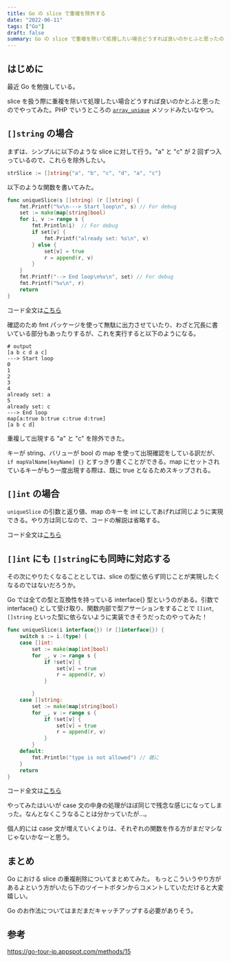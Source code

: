 ```yaml
---
title: Go の slice で重複を除外する
date: "2022-06-11"
tags: ["Go"]
draft: false
summary: Go の slice で重複を除いて処理したい場合どうすれば良いのかとふと思ったのでやってみた
---
```


## はじめに

最近 Go を勉強している。

slice を扱う際に重複を除いて処理したい場合どうすれば良いのかとふと思ったのでやってみた。PHP でいうところの [`array_unique`](https://www.php.net/manual/ja/function.array-unique.php) メソッドみたいなやつ。

## `[]string` の場合

まずは、シンプルに以下のような slice に対して行う。"a" と "c" が 2 回ずつ入っているので、これらを除外したい。

```go
strSlice := []string{"a", "b", "c", "d", "a", "c"}
```

以下のような関数を書いてみた。

```go
func uniqueSlice(s []string) (r []string) {
    fmt.Printf("%v\n---> Start loop\n", s) // For debug
	set := make(map[string]bool)
	for i, v := range s {
		fmt.Println(i)  // For debug
		if set[v] {
			fmt.Printf("already set: %s\n", v)
		} else {
			set[v] = true
			r = append(r, v)
		}
	}
	fmt.Printf("--> End loop\n%v\n", set) // For debug
	fmt.Printf("%v\n", r)
	return
}
```

コード全文は[こちら](https://go.dev/play/p/8qG1Km5wqpW)

確認のため fmt パッケージを使って無駄に出力させていたり、わざと冗長に書いている部分もあったりするが、これを実行すると以下のようになる。

```shell
# output
[a b c d a c]
---> Start loop
0
1
2
3
4
already set: a
5
already set: c
---> End loop
map[a:true b:true c:true d:true]
[a b c d]
```

重複して出現する "a" と "c" を除外できた。

キーが string、バリューが bool の map を使って出現確認をしている訳だが、`if mapValName[keyName] {}` とすっきり書くことができる。map にセットされているキーがもう一度出現する際は、既に true となるためスキップされる。

## `[]int` の場合

`uniqueSlice` の引数と返り値、map のキーを int にしてあげれば同じように実現できる。やり方は同じなので、コードの解説は省略する。

コード全文は[こちら](https://go.dev/play/p/tLHEcvk_Bpq)

## `[]int` にも `[]string`にも同時に対応する

その次にやりたくなることとしては、slice の型に依らず同じことが実現したくなるのではないだろうか。

Go では全ての型と互換性を持っている interface{} 型というのがある。引数で interface{} として受け取り、関数内部で型アサーションをすることで `[]int`, `[]string` といった型に依らないように実装できそうだったのやってみた！

```go
func uniqueSlice(i interface{}) (r []interface{}) {
	switch s := i.(type) {
	case []int:
		set := make(map[int]bool)
		for _, v := range s {
			if !set[v] {
				set[v] = true
				r = append(r, v)
			}

		}
	case []string:
		set := make(map[string]bool)
		for _, v := range s {
			if !set[v] {
				set[v] = true
				r = append(r, v)
			}
		}
	default:
		fmt.Println("type is not allowed") // 雑に
	}
	return
}
```

コード全文は[こちら](https://go.dev/play/p/AbvtuWPF_f7)

やってみたはいいが case 文の中身の処理がほぼ同じで残念な感じになってしまった。なんとなくこうなることは分かっていたが…。

個人的には case 文が増えていくよりは、それぞれの関数を作る方がまだマシなじゃないかなーと思う。

## まとめ

Go における slice の重複削除についてまとめてみた。
もっとこういうやり方があるよという方がいたら下のツイートボタンからコメントしていただけると大変嬉しい。

Go のお作法についてはまだまだキャッチアップする必要がありそう。

## 参考

https://go-tour-jp.appspot.com/methods/15
